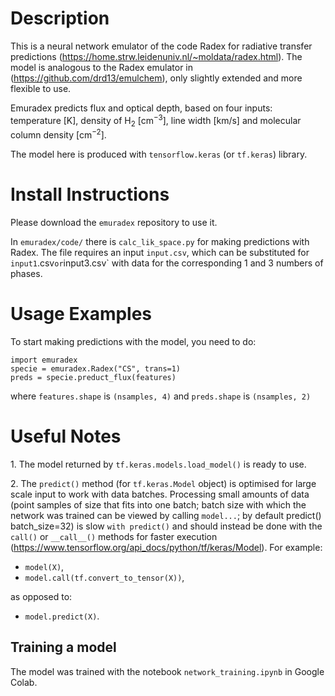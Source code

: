 # Description

This is a neural network emulator of the code Radex for radiative transfer predictions (https://home.strw.leidenuniv.nl/~moldata/radex.html). The model is analogous to the Radex emulator in (https://github.com/drd13/emulchem), only slightly extended and more flexible to use.

Emuradex predicts flux and optical depth, based on four inputs: temperature [K], density of H$_2$ [cm$^{-3}$], line width [km/s] and molecular column density [cm$^{-2}$].

The model here is produced with `tensorflow.keras` (or `tf.keras`) library.

# Install Instructions

Please download the `emuradex` repository to use it. 

In `emuradex/code/` there is `calc_lik_space.py` for making predictions with Radex. The file requires an input `input.csv`, which can be substituted for `input1`.csv` or `input3.csv` with data for the corresponding 1 and 3 numbers of phases.

# Usage Examples

To start making predictions with the model, you need to do:

`import emuradex`\
`specie = emuradex.Radex("CS", trans=1)`\
`preds = specie.preduct_flux(features)`

where `features.shape` is `(nsamples, 4)` and `preds.shape` is `(nsamples, 2)`




# Useful Notes

1\. The model returned by `tf.keras.models.load_model()` is ready to use.

2\. The `predict()` method (for `tf.keras.Model` object) is optimised for large scale input to work with data batches. Processing small amounts of data (point samples of size that fits into one batch; batch size with which the network was trained can be viewed by calling `model...`; by default predict() batch_size=32) is slow `with predict()` and should instead be done with the `call()` or `__call__()` methods for faster execution (https://www.tensorflow.org/api_docs/python/tf/keras/Model). For example:

- `model(X)`,
- `model.call(tf.convert_to_tensor(X))`,

as opposed to:

- `model.predict(X)`.



## Training a model

The model was trained with the notebook `network_training.ipynb` in Google Colab.